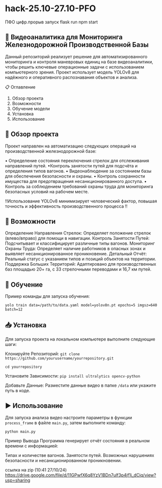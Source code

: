 # hack-25.10-27.10-PFO
ПФО цифр.прорыв
запуск
flask run
npm start

## **🚂 Видеоаналитика для Мониторинга Железнодорожной Производственной Базы**

Данный репозиторий реализует решение для автоматизированного мониторинга и контроля маневровых единиц на базе видеоаналитики, чтобы решить ключевые операционные задачи с использованием компьютерного зрения. Проект использует модель YOLOv8 для надёжного и оперативного распознавания объектов и анализа.

📋 Оглавление
1. Обзор проекта
2. Возможности
3. Обучение модели
4. Установка
5. Использование

## 📌 Обзор проекта
Проект направлен на автоматизацию следующих операций на производственной железнодорожной базе:

• Определение состояния переключения стрелок для отслеживания направлений путей.
•Контроль занятости путей для подсчёта и определения типов вагонов.
• Видеонаблюдение за состоянием базы для обеспечения безопасности и охраны.
• Контроль сохранности имущества для предотвращения несанкционированного доступа.
• Контроль за соблюдением требований охраны труда для мониторинга безопасных условий на рабочем месте.

‼️Использование YOLOv8 минимизирует человеческий фактор, повышая точность и эффективность производственного процесса ‼️

## 🚀 Возможности
Определение Направления Стрелок: Определяет положение стрелок (влево/вправо) для помощи в навигации.
Контроль Занятости Путей: Подсчитывает и классифицирует различные типы вагонов.
Мониторинг Охраны Труда: Определяет наличие работников в опасных зонах и выявляет несанкционированное проникновение.
Детальный Отчёт: Реальный статус с указанием типов и позиций объектов на территории.
Поддержка Больших Территорий: Адаптировано для производственных баз площадью 20+ га, с 33 стрелочными переводами и 16,7 км путей.

## 👑 Обучение
Пример команды для запуска обучения:

```yolo train data=/path/to/data.yaml model=yolov8n.pt epochs=5 imgsz=640 batch=12```


## 📥 Установка
Для запуска проекта на локальном компьютере выполните следующие шаги:

Клонируйте Репозиторий:
```git clone https://github.com/yourusername/yourrepository.git```

```cd yourrepository```

Установите Зависимости:
```pip install ultralytics opencv-python```

Добавьте Данные:
Разместите данные видео в папке ```/data``` или укажите путь в коде.

## ▶️ Использование

Для запуска анализа видео настроите параметры в функции ```process_frame``` в файле ```main.py```, затем выполните команду:

```python main.py```


Пример Вывода
Программа генерирует отчёт состояния в реальном времени с информацией:

Типах и количестве вагонов.
Занятости путей.
Возможных нарушениях безопасности и несанкционированном проникновении.

ссылка на zip (10:41 27/10/24)
https://drive.google.com/file/d/11GPwfX6q8YzV1BDn7ulf3p4jf1j_dCiq/view?usp=sharing

